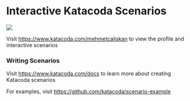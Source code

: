 # Interactive Katacoda Scenarios

[![](http://shields.katacoda.com/katacoda/mehmetcaliskan/count.svg)](https://www.katacoda.com/mehmetcaliskan "Get your profile on Katacoda.com")

Visit https://www.katacoda.com/mehmetcaliskan to view the profile and interactive scenarios

### Writing Scenarios
Visit https://www.katacoda.com/docs to learn more about creating Katacoda scenarios

For examples, visit https://github.com/katacoda/scenario-example
